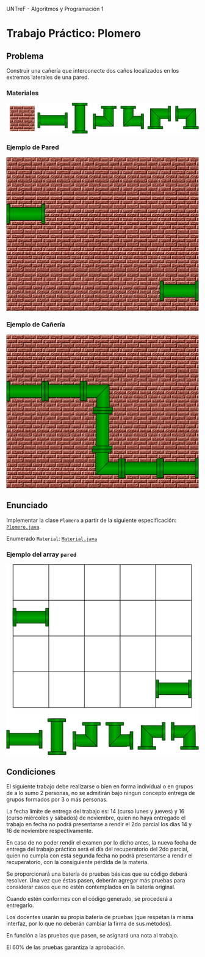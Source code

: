 UNTreF - Algoritmos y Programación 1

# Trabajo Práctico: Plomero

## Problema

Construir una cañería que interconecte dos caños localizados en los extremos laterales de una pared.

### Materiales

![Materiales](./resources/materiales.png)

### Ejemplo de Pared

![Ejemplo de Pared](./resources/ejemplo-pared.png)

### Ejemplo de Cañería

![Ejemplo de Cañería](./resources/ejemplo-canieria.png)

## Enunciado

Implementar la clase `Plomero` a partir de la siguiente especificación: [`Plomero.java`](./src/Plomero.java).

Enumerado `Material`: [`Material.java`](./src/Material.java)

### Ejemplo del array `pared`

![Ejemplo de array pared](./resources/ejemplo-array-pared.png)

## Condiciones

El siguiente trabajo debe realizarse o bien en forma individual o en grupos de a lo sumo 2 personas, 
no se admitirán bajo ningun concepto entrega de grupos formados por 3 o más personas.

La fecha límite de entrega del trabajo es: 14 (curso lunes y jueves) y 16 (curso miércoles y sábados) de noviembre, 
quien no haya entregado el trabajo en fecha no podrá presentarse a rendir el 2do parcial 
los dias 14 y 16 de noviembre respectivamente.

En caso de no poder rendir el examen por lo dicho antes, la nueva fecha de entrega del trabajo práctico 
será el día del recuperatorio del 2do parcial, quien no cumpla con esta segunda fecha no podrá 
presentarse a rendir el recuperatorio, con la consiguiente pérdida de la materia.

Se proporcionará una batería de pruebas básicas que su código deberá resolver. 
Una vez que éstas pasen, deberán agregar más pruebas para considerar casos que no 
estén contemplados en la batería original.

Cuando estén conformes con el código generado, se procederá a entregarlo. 

Los docentes usarán su propia batería de pruebas (que respetan la misma interfaz, 
por lo que no deberán cambiar la firma de sus métodos).

En función a las pruebas que pasen, se asignará una nota al trabajo. 

El 60% de las pruebas garantiza la aprobación.

